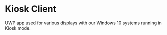 # Kiosk Client
UWP app used for various displays with our Windows 10 systems running in Kiosk mode.
